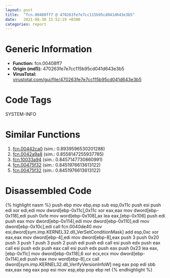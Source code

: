```yaml
---
layout: post
title:  "fcn.00408ff7 @ 470263fe7e7cc115b95cd041d643e3b5"
date:   2021-08-30 15:52:19 +0300
categories: report
---
```


# Generic Information
- **Function:** fcn.00408ff7
- **Origin (md5):** 470263fe7e7cc115b95cd041d643e3b5
- **VirusTotal:** [virustotal.com/gui/file/470263fe7e7cc115b95cd041d643e3b5][virustotal_ref]

# Code Tags
<span class="tag" id="SYSTEM-INFO">SYSTEM-INFO</span>


# Similar Functions

1. [fcn.00442ca0][similar_1_ref] (sim.: 0.8939596530201288)
2. [fcn.0042a9a8][similar_2_ref] (sim.: 0.8558147255937785)
3. [fcn.10033a94][similar_3_ref] (sim.: 0.8457147730860991)
4. [fcn.00475f32][similar_4_ref] (sim.: 0.8451976613613122)
5. [fcn.00475f32][similar_5_ref] (sim.: 0.8451976613613122)


# Disassembled Code

{% highlight nasm %}
push ebp
mov ebp,esp
sub esp,0x11c
push esi
push edi
xor edi,edi
mov dword[ebp-0x11c],0x11c
xor eax,eax
mov dword[ebp-0x118],edi
push 0xfe
mov word[ebp-0x108],ax
lea eax,[ebp-0x106]
push edi
push eax
mov dword[ebp-0x114],edi
mov dword[ebp-0x110],edi
mov dword[ebp-0x10c],edi
call fcn.0040de40
mov esi,dword[sym.imp.KERNEL32.dll_VerSetConditionMask]
add esp,0xc
xor eax,eax
mov dword[ebp-4],edi
mov dword[ebp-8],eax
push 3
push 0x20
push 3
push 1
push 3
push 2
push edi
push edi
call esi
push edx
push eax
call esi
push edx
push eax
call esi
push edx
push eax
push 0x23
lea eax,[ebp-0x11c]
mov dword[ebp-0x118],6
xor ecx,ecx
mov dword[ebp-0x114],edi
push eax
mov word[ebp-8],cx
call dword[sym.imp.KERNEL32.dll_VerifyVersionInfoW]
neg eax
pop edi
sbb eax,eax
neg eax
pop esi
mov esp,ebp
pop ebp
ret 
{% endhighlight %}


[similar_1_ref]: /report/fcn.00442ca0@3dfcfb1d918b690c00de324bcfcdc082
[similar_2_ref]: /report/fcn.0042a9a8@9c2b894b84f59672d8be2e984066f76f
[similar_3_ref]: /report/fcn.10033a94@e5d49e0823e602f2ee948ac39d32c1eb
[similar_4_ref]: /report/fcn.00475f32@fb9b7d22bc1c143ac66b0575cbdd088d
[similar_5_ref]: /report/fcn.00475f32@152885a790b99953ce23874f0947b7bd
[virustotal_ref]: https://www.virustotal.com/gui/file/470263fe7e7cc115b95cd041d643e3b5